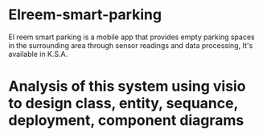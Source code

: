 # Elreem-smart-parking
El reem smart parking is a mobile app that provides empty parking spaces in the surrounding area through sensor readings and data processing, It's available in K.S.A. 

# Analysis of this system using visio to design class, entity, sequance, deployment, component diagrams
